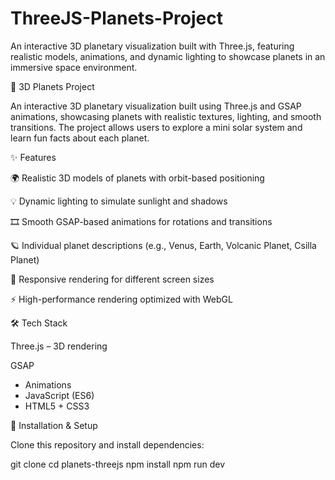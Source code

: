 # ThreeJS-Planets-Project
An interactive 3D planetary visualization built with Three.js, featuring realistic models, animations, and dynamic lighting to showcase planets in an immersive space environment.


🌌 3D Planets Project

An interactive 3D planetary visualization built using Three.js and GSAP animations, showcasing planets with realistic textures, lighting, and smooth transitions. The project allows users to explore a mini solar system and learn fun facts about each planet.

✨ Features

🌍 Realistic 3D models of planets with orbit-based positioning

💡 Dynamic lighting to simulate sunlight and shadows

🎞 Smooth GSAP-based animations for rotations and transitions

🪐 Individual planet descriptions (e.g., Venus, Earth, Volcanic Planet, Csilla Planet)

📱 Responsive rendering for different screen sizes

⚡ High-performance rendering optimized with WebGL

🛠️ Tech Stack

Three.js
 – 3D rendering

GSAP
 - Animations
 - JavaScript (ES6)
 - HTML5 + CSS3



🚀 Installation & Setup

Clone this repository and install dependencies:

git clone 
cd planets-threejs
npm install
npm run dev
